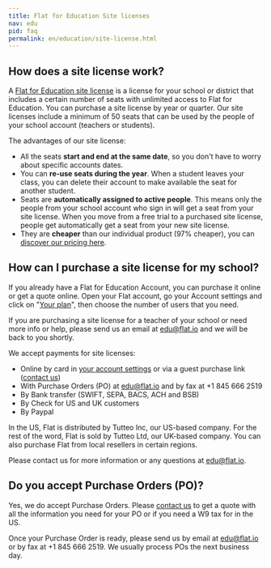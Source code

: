 ```yaml
---
title: Flat for Education Site licenses
nav: edu
pid: faq
permalink: en/education/site-license.html
---
```


## How does a site license work?

A [Flat for Education site license](https://flat.io/edu/pricing) is a license for your school or district that includes a certain number of seats with unlimited access to Flat for Education. You can purchase a site license by year or quarter. Our site licenses include a minimum of 50 seats that can be used by the people of your school account (teachers or students).

The advantages of our site license:

* All the seats **start and end at the same date**, so you don't have to worry about specific accounts dates.
* You can **re-use seats during the year**. When a student leaves your class, you can delete their account to make available the seat for another student.
* Seats are **automatically assigned to active people**. This means only the people from your school account who sign in will get a seat from your site license. When you move from a free trial to a purchased site license, people get automatically get a seat from your new site license.
* They are **cheaper** than our individual product (97% cheaper), you can [discover our pricing here](https://flat.io/edu/pricing).

## How can I purchase a site license for my school?

If you already have a Flat for Education Account, you can purchase it online or get a quote online. Open your Flat account, go your Account settings and click on "[Your plan](https://flat.io/settings/your-plan)", then choose the number of users that you need. 

If you are purchasing a site license for a teacher of your school or need more info or help, please send us an email at [edu@flat.io](mailto:edu@flat.io) and we will be back to you shortly.

We accept payments for site licenses:
* Online by card in [your account settings](https://flat.io/settings/your-plan) or via a guest purchase link ([contact us](mailto:edu@flat.io))
* With Purchase Orders (PO) at [edu@flat.io](mailto:edu@flat.io) and by fax at +1 845 666 2519
* By Bank transfer (SWIFT, SEPA, BACS, ACH and BSB)
* By Check for US and UK customers
* By Paypal

In the US, Flat is distributed by Tutteo Inc, our US-based company. For the rest of the word, Flat is sold by Tutteo Ltd, our UK-based company. You can also purchase Flat from local resellers in certain regions.

Please contact us for more information or any questions at [edu@flat.io](mailto:edu@flat.io).

## Do you accept Purchase Orders (PO)?

Yes, we do accept Purchase Orders. Please [contact us](mailto:edu@flat.io) to get a quote with all the information you need for your PO or if you need a W9 tax for in the US.

Once your Purchase Order is ready, please send us by email at [edu@flat.io](mailto:edu@flat.io) or by fax at +1 845 666 2519. We usually process POs the next business day.

